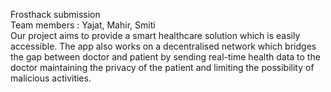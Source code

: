 Frosthack submission     
Team members : Yajat, Mahir, Smiti   
Our project aims to provide a smart healthcare solution which is easily accessible. The app also works on a decentralised network which bridges the gap between doctor and patient by sending real-time health data to the doctor maintaining the privacy of the patient and limiting the possibility of malicious activities.

